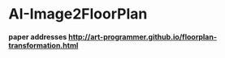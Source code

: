 # AI-Image2FloorPlan
#### paper addresses http://art-programmer.github.io/floorplan-transformation.html
